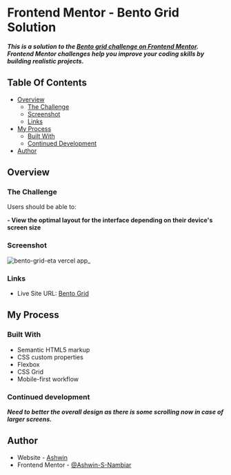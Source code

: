 # Frontend Mentor - Bento Grid Solution

***This is a solution to the [Bento grid challenge on Frontend Mentor](https://www.frontendmentor.io/challenges/bento-grid-RMydElrlOj). Frontend Mentor challenges help you improve your coding skills by building realistic projects.*** 

## Table Of Contents

- [Overview](#overview)
  - [The Challenge](#the-challenge)
  - [Screenshot](#screenshot)
  - [Links](#links)
- [My Process](#my-process)
  - [Built With](#built-with)
  - [Continued Development](#continued-development)
- [Author](#author)

## Overview

### The Challenge

Users should be able to:

**- View the optimal layout for the interface depending on their device's screen size**

### Screenshot

![bento-grid-eta vercel app_](https://github.com/user-attachments/assets/6a763bdc-38f9-4970-97af-28e29507280c)

### Links

- Live Site URL: [Bento Grid](https://bento-grid-eta.vercel.app/)

## My Process

### Built With

- Semantic HTML5 markup
- CSS custom properties
- Flexbox
- CSS Grid
- Mobile-first workflow

### Continued development

***Need to better the overall design as there is some scrolling now in case of larger screens.***

## Author

- Website - [Ashwin](https://ashwin-portfolio-alpha.vercel.app/)
- Frontend Mentor - [@Ashwin-S-Nambiar](https://www.frontendmentor.io/profile/Ashwin-S-Nambiar)



